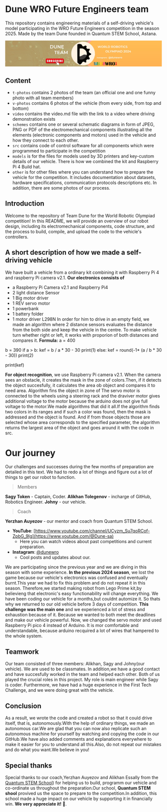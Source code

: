 Dune WRO Future Engineers team
====
This repository contains engineering materials of a self-driving vehicle's model participating in the WRO Future Engineers competition in the season 2025.
Made by the team Dune founded in Quantum STEM School, Astana.

![image alt](https://github.com/duneteam1/wro2024futureengineersduneteam/blob/main/channels4_banner.jpg?raw=true)
## Content

* `t-photos` contains 2 photos of the team (an official one and one funny photo with all team members)
* `v-photos` contains 6 photos of the vehicle (from every side, from top and bottom)
* `video` contains the video.md file with the link to a video where driving demonstration exists
* `schemes` contains one or several schematic diagrams in form of JPEG, PNG or PDF of the electromechanical components illustrating all the elements (electronic components and motors) used in the vehicle and how they connect to each other.
* `src` contains code of control software for all components which were programmed to participate in the competition
* `models` is for the files for models used by 3D printers and key-custom details of our vehicle. There is how we combined the kit and Raspberry Pi 4 Build hat.
* `other` is for other files where you can understand how to prepare the vehicle for the competition. It includes documentation about datasets, hardware specifications, communication protocols descriptions etc. In addition, there are some photos of our process.

## Introduction

Welcome to the repository of Team Dune for the World Robotic Olympiad competition! In this README, we will provide an overview of our robot design, including its electromechanical components, code structure, and the process to build, compile, and upload the code to the vehicle's controllers.


## A short description of how we made a self-driving vehicle
We have built a vehicle from a ordinary kit combining it with Raspberry Pi 4 and raspberry Pi camera v2.1.
**Our electronics consists of**
- a Raspberry Pi Camera v2.1 and Raspberry Pi4
-  2 light distance Sensor
-  1 Big motor driver
-  1 REV servo motor
-  1 powerbank
-  1 battery folder
-  1 motor driver L298N
  In order for him to drive in an empty field, we made an algorithm where 2 distance sensors evaluates the distance from the both side and keep the vehicle in the centre. To make vehicle turn whether right or left, it works with proporion of both distances and compares it.
**Formula:**
a = 400

b = 390
if a > b:
    kef = b / a * 30 - 30
    print(1)
else:
    kef = round(-1* (a / b * 30 - 30))
    print(2)

print(kef)

**For object recognition**, we use Raspberry Pi camera v2.1. When the camera sees an obstacle, it creates the mask in the zone of colors.Then, if it detects the object succesfully, it calculates the area ob object and compares it to need area. Algorithm fins the object in zone of The servo motor is connected to the wheels using a steering rack and the draviver motor gives additional voltage to the motor because the arduino does not give full voltage to the motor.We made algorithms that did it all.If the algorithm finds two colors in its ranges and if such a color was found, then the mask is addressed and the object is found. And if from those objects those are selected whose area corresponds to the specified parameter, the algorithm returns the largest area of ​​the object and goes around it with the code in src.


# Our journey

  Our challenges and successes during the few months of preparation are detailed in this text.  We had to redo a lot of things and figure out a lot of things to get our robot to function.
  
>Members

 **Sagy Token** - Captain, Coder.
 **Alikhan Tolegenov** - incharge of GitHub, Robotics Engineer.
 **Johny** - our vehicle.

>Coach

**Yerzhan Auyezov** - our mentor and coach from Quantum STEM School.
 
- **YouTube**: [https://www.youtube.com/channel/UCyzm_Su7qoRCof-ZpbG_9Ig](https://www.youtube.com/@Dune-sa)
  - Here you can watch videos about past competitions and current preparation.
- **Instagram**: [@dunewro](https://www.instagram.com/dunewro/)
  - Cool posts and updates about our.

We are participating since the previous year and we are diving in this season with some experience. **In the previous 2024 season**, we lost the game because our vehicle's electronics was confused and eventually burnt.This year we had to fix this problem and do not repeat it in this season. Therefore,we started making robot from Lego Prime kit,by believieng that electronic's easy functionability will change everything. We have been coding our vehicle for a months,but couldnt automize it. So thats why we returned to our old vehicle before 3 days of competition. **This challenge was the main one** and we experienced a lot of stress and exhaustion because of it. Because we wanted to both meet the deadlines and make our vehicle powerful. Now, we changed the servo motor and used Raspberry Pi pico 4 instead of Arduino. It is mor comfortable and understandable, because arduino recquired a lot of wires that hampered to the whole system. 

## Teamwork
Our team consisted of three members: Alikhan, Sagy and Johny(our vehicle).
We are used to be classmates. In addition,we have a good contact and have succesfully worked in the team and helped each other. Both of us played the crucial roles in this project. My role is main engineer while Sagy is coder. Furthermore, we have had a huge experience in the First Tech Challenge, and we were doing great with the vehicle.

## Conclusion
As a result, we wrote the code and created a robot so that it could drive itself, that is, autonomously.With the help of ordinary things, we made an autonomous car.We are glad that you can now also replicate such an autonomous machine for yourself by watching and copying the code in our GitHub.We have also added comments and explanations everywhere to make it easier for you to understand all this.Also, do not repeat our mistakes and do what you want.We believe in you!

## Special thanks
Special thanks to our coach,Yerzhan Auyezov and Alikhan Essally from the [Quantum STEM School](https://quantum.edu.kz/en/)) for helping us to build, programm our  vehicle and co-ordinate us throughout the preparation.Our school, **Quantum STEM shool** provived us the space to prepare to the competition.In addition, this school made a huge impact on our vehicle by supporting it in financially win. **We very appreciate it!** 🙂.
